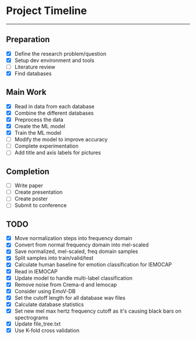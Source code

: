 # Project Timeline

---

## Preparation

- [x] Define the research problem/question
- [x] Setup dev environment and tools
- [ ] Literature review
- [x] Find databases

## Main Work

- [x] Read in data from each database
- [x] Combine the different databases
- [x] Preprocess the data
- [x] Create the ML model
- [x] Train the ML model
- [ ] Modify the model to improve accuracy
- [ ] Complete experimentation
- [ ] Add title and axis labels for pictures

## Completion

- [ ] Write paper
- [ ] Create presentation
- [ ] Create poster
- [ ] Submit to conference

## TODO

- [x] Move normalization steps into frequency domain
- [x] Convert from normal frequency domain into mel-scaled
- [x] Save normalized, mel-scaled, freq domain samples
- [x] Split samples into train/valid/test
- [x] Calculate human baseline for emotion classification for IEMOCAP
- [x] Read in IEMOCAP
- [x] Update model to handle multi-label classification
- [x] Remove noise from Crema-d and Iemocap
- [x] Consider using EmoV-DB
- [x] Set the cutoff length for all database wav files
- [x] Calculate database statistics
- [x] Set new mel max hertz frequency cutoff as it's causing black bars on spectrograms
- [x] Update file_tree.txt
- [x] Use K-fold cross validation
